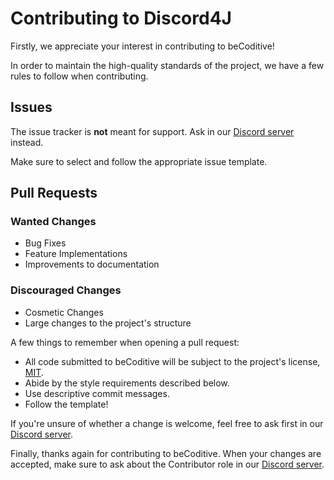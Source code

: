 # Contributing to Discord4J
Firstly, we appreciate your interest in contributing to beCoditive!

In order to maintain the high-quality standards of the project, we have a few rules to follow when contributing.


## Issues
The issue tracker is **not** meant for support. Ask in our [Discord server](https://discord.gg/5JtJFEcZeP) instead.

Make sure to select and follow the appropriate issue template.

## Pull Requests
### Wanted Changes
* Bug Fixes
* Feature Implementations
* Improvements to documentation

### Discouraged Changes
* Cosmetic Changes
* Large changes to the project's structure

A few things to remember when opening a pull request:
* All code submitted to beCoditive will be subject to the project's license, [MIT](./LICENSE).
* Abide by the style requirements described below.
* Use descriptive commit messages.
* Follow the template!

If you're unsure of whether a change is welcome, feel free to ask first in our [Discord server](https://discord.gg/5JtJFEcZeP).

Finally, thanks again for contributing to beCoditive. When your changes are accepted, make sure to ask about the Contributor role in our [Discord server](https://discord.gg/5JtJFEcZeP).